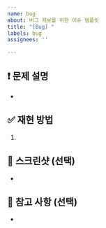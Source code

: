 ```yaml
---
name: bug
about: 버그 제보를 위한 이슈 템플릿
title: "[Bug] "
labels: bug
assignees: ''

---
```


## ❗ 문제 설명
- 

## ✅ 재현 방법
1. 

## 📸 스크린샷 (선택)
- 

## 📌 참고 사항 (선택)
-
